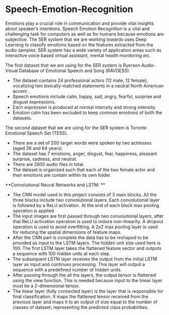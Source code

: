 # Speech-Emotion-Recognition

Emotions play a crucial role in communication and provide vital insights about speaker’s intentions. Speech Emotion Recognition is a vital and challenging task for computers as well as for humans because emotions are subjective. The SER system that we are working towards uses Deep Learning to classify emotions based on the features extracted from the audio samples. SER system has a wide variety of application areas such as interactive voice based virtual assistant, mental health monitoring etc.​

The first dataset that we are using for the SER system is Ryerson Audio-Visual Database of Emotional Speech and Song (RAVDESS). ​
- The dataset contains 24 professional actors (12 male, 12 female), vocalizing two lexically-matched statements in a neutral North American accent . ​
- Speech emotions include calm, happy, sad, angry, fearful, surprise and disgust expressions. ​
- Each expression is produced at normal intensity and strong intensity.​
- Emotion calm has been excluded to keep common emotions of both the datasets.​

The second dataset that we are using for the SER system is Toronto  Emotional Speech Set (TESS).​
- There are a set of 200 target words were spoken by two actresses (aged 26 and 64 years).
- The dataset has 7 emotions, anger, disgust, fear, happiness, pleasant surprise, sadness, and neutral. ​
- There are 2800 audio files in total.​
- The dataset is organized such that each of the two female actor and their emotions are contain within its own folder. ​

**Convolutional Neural Networks and LSTM:​ **
- The CNN model used in this project consists of 3 main blocks. All the three blocks include two convolutional layers. Each convolutional layer is followed by a ReLU activation. At the end of each block max pooling operation is applied. ​
- The input images are first passed through two convolutional layers, after that ReLU activation operation is used to induce non-linearity. A dropout operation is used to avoid overfitting. A 2x2 max pooling layer is used for reducing the spatial dimensions of feature maps. ​
- After the CNN part is complete the data has to be reshaped to be provided as input to the LSTM layers. The hidden unit size used here is 100. The first LSTM layer takes the flattened feature vector and outputs a sequence with 100 hidden units at each step.
- The subsequent LSTM layer receives the output from the initial LSTM layer as input and continues processing. This layer will output a sequence with a predefined number of hidden units.
- After passing through the all the layers, the output tensor is flattened using the view function. This is needed because input to the linear layer must be a 2-dimensional tensor.​
- The linear layer (fully connected layer) is the layer that is responsible for final classification. It maps the flattened tensor received from the previous layer and maps it to an output of size equal to the number of classes of dataset, representing the predicted class probabilities.​




